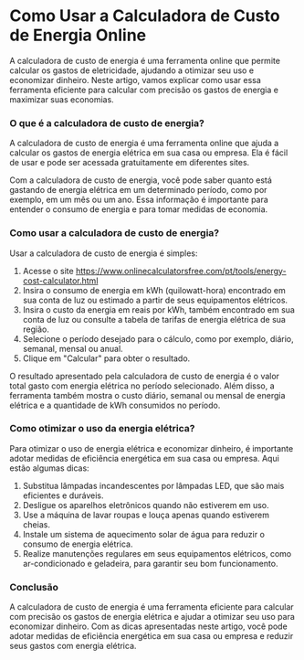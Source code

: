 Como Usar a Calculadora de Custo de Energia Online
==================================================

A calculadora de custo de energia é uma ferramenta online que permite calcular os gastos de eletricidade, ajudando a otimizar seu uso e economizar dinheiro. Neste artigo, vamos explicar como usar essa ferramenta eficiente para calcular com precisão os gastos de energia e maximizar suas economias.

### O que é a calculadora de custo de energia?

A calculadora de custo de energia é uma ferramenta online que ajuda a calcular os gastos de energia elétrica em sua casa ou empresa. Ela é fácil de usar e pode ser acessada gratuitamente em diferentes sites.

Com a calculadora de custo de energia, você pode saber quanto está gastando de energia elétrica em um determinado período, como por exemplo, em um mês ou um ano. Essa informação é importante para entender o consumo de energia e para tomar medidas de economia.

### Como usar a calculadora de custo de energia?

Usar a calculadora de custo de energia é simples:

1. Acesse o site <https://www.onlinecalculatorsfree.com/pt/tools/energy-cost-calculator.html>
2. Insira o consumo de energia em kWh (quilowatt-hora) encontrado em sua conta de luz ou estimado a partir de seus equipamentos elétricos.
3. Insira o custo da energia em reais por kWh, também encontrado em sua conta de luz ou consulte a tabela de tarifas de energia elétrica de sua região.
4. Selecione o período desejado para o cálculo, como por exemplo, diário, semanal, mensal ou anual.
5. Clique em "Calcular" para obter o resultado.

O resultado apresentado pela calculadora de custo de energia é o valor total gasto com energia elétrica no período selecionado. Além disso, a ferramenta também mostra o custo diário, semanal ou mensal de energia elétrica e a quantidade de kWh consumidos no período.

### Como otimizar o uso da energia elétrica?

Para otimizar o uso de energia elétrica e economizar dinheiro, é importante adotar medidas de eficiência energética em sua casa ou empresa. Aqui estão algumas dicas:

1. Substitua lâmpadas incandescentes por lâmpadas LED, que são mais eficientes e duráveis.
2. Desligue os aparelhos eletrônicos quando não estiverem em uso.
3. Use a máquina de lavar roupas e louça apenas quando estiverem cheias.
4. Instale um sistema de aquecimento solar de água para reduzir o consumo de energia elétrica.
5. Realize manutenções regulares em seus equipamentos elétricos, como ar-condicionado e geladeira, para garantir seu bom funcionamento.

### Conclusão

A calculadora de custo de energia é uma ferramenta eficiente para calcular com precisão os gastos de energia elétrica e ajudar a otimizar seu uso para economizar dinheiro. Com as dicas apresentadas neste artigo, você pode adotar medidas de eficiência energética em sua casa ou empresa e reduzir seus gastos com energia elétrica.